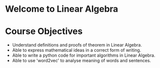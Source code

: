 Welcome to Linear Algebra
=========================

# Course Objectives

* Understand definitions and proofs of theorem in Linear Algebra.
* Able to express mathematical ideas in a correct form of writing.
* Able to write a python code for important algorithms in Linear Algebra.
* Able to use 'word2vec' to analyse meaning of words and sentences.


